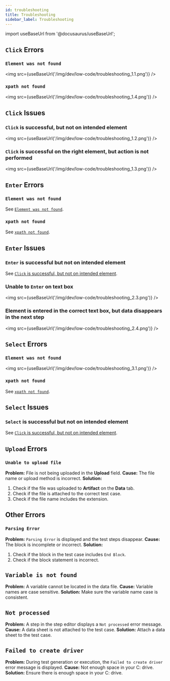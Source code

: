 ```yaml
---
id: troubleshooting
title: Troubleshooting
sidebar_label: Troubleshooting
---
```


import useBaseUrl from '@docusaurus/useBaseUrl';

## `Click` Errors

### `Element was not found`
<img src={useBaseUrl('/img/dev/low-code/troubleshooting_1.1.png')} />

### `xpath not found`
<img src={useBaseUrl('/img/dev/low-code/troubleshooting_1.4.png')} />


## `Click` Issues

### `Click` is successful, but not on intended element
<img src={useBaseUrl('/img/dev/low-code/troubleshooting_1.2.png')} />

### `Click` is successful on the right element, but action is not performed
<img src={useBaseUrl('/img/dev/low-code/troubleshooting_1.3.png')} />


## `Enter` Errors

### `Element was not found`
See [`Element was not found`](#element-was-not-found).

### `xpath not found`
See [`xpath not found`](#xpath-not-found).


## `Enter` Issues

### `Enter` is successful but not on intended element
See [`Click` is successful, but not on intended element](#click-is-successful-but-not-on-intended-element).

### Unable to `Enter` on text box
<img src={useBaseUrl('/img/dev/low-code/troubleshooting_2.3.png')} />

### Element is entered in the correct text box, but data disappears in the next step
<img src={useBaseUrl('/img/dev/low-code/troubleshooting_2.4.png')} />


## `Select` Errors

### `Element was not found`
<img src={useBaseUrl('/img/dev/low-code/troubleshooting_3.1.png')} />

### `xpath not found`
See [`xpath not found`](#xpath-not-found).


## `Select` Issues

### `Select` is successful but not on intended element
See [`Click` is successful, but not on intended element](#click-is-successful-but-not-on-intended-element).


## `Upload` Errors

### `Unable to upload file`
**Problem:** File is not being uploaded in the **Upload** field.
**Cause:** The file name or upload method is incorrect.
**Solution:**
  1. Check if the file was uploaded to **Artifact** on the **Data** tab.
  2. Check if the file is attached to the correct test case.
  3. Check if the file name includes the extension.


## Other Errors

### `Parsing Error`
**Problem:** `Parsing Error` is displayed and the test steps disappear.
**Cause:** The block is incomplete or incorrect.
**Solution:**
  1. Check if the block in the test case includes `End Block`.
  2. Check if the block statement is incorrect.

## `Variable is not found`
**Problem:** A variable cannot be located in the data file.
**Cause:** Variable names are case sensitive.
**Solution:** Make sure the variable name case is consistent.

## `Not processed`
**Problem:** A step in the step editor displays a `Not processed` error message.
**Cause:** A data sheet is not attached to the test case.
**Solution:** Attach a data sheet to the test case.

## `Failed to create driver`
**Problem:** During test generation or execution, the `Failed to create driver` error message is displayed.
**Cause:** Not enough space in your C: drive.
**Solution:** Ensure there is enough space in your C: drive.
